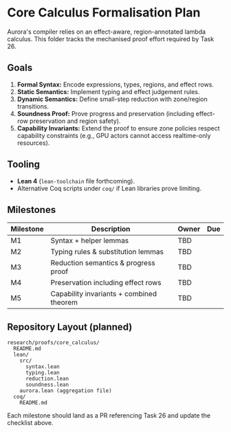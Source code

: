 # Core Calculus Formalisation Plan

Aurora's compiler relies on an effect-aware, region-annotated lambda calculus.
This folder tracks the mechanised proof effort required by Task 26.

## Goals

1. **Formal Syntax:** Encode expressions, types, regions, and effect rows.
2. **Static Semantics:** Implement typing and effect judgement rules.
3. **Dynamic Semantics:** Define small-step reduction with zone/region
   transitions.
4. **Soundness Proof:** Prove progress and preservation (including effect-row
   preservation and region safety).
5. **Capability Invariants:** Extend the proof to ensure zone policies respect
   capability constraints (e.g., GPU actors cannot access realtime-only
   resources).

## Tooling

- **Lean 4** (`lean-toolchain` file forthcoming).
- Alternative Coq scripts under `coq/` if Lean libraries prove limiting.

## Milestones

| Milestone | Description | Owner | Due |
| --- | --- | --- | --- |
| M1 | Syntax + helper lemmas | TBD | |
| M2 | Typing rules & substitution lemmas | TBD | |
| M3 | Reduction semantics & progress proof | TBD | |
| M4 | Preservation including effect rows | TBD | |
| M5 | Capability invariants + combined theorem | TBD | |

## Repository Layout (planned)

```
research/proofs/core_calculus/
  README.md
  lean/
    src/
      syntax.lean
      typing.lean
      reduction.lean
      soundness.lean
    aurora.lean (aggregation file)
  coq/
    README.md
```

Each milestone should land as a PR referencing Task 26 and update the checklist
above.
